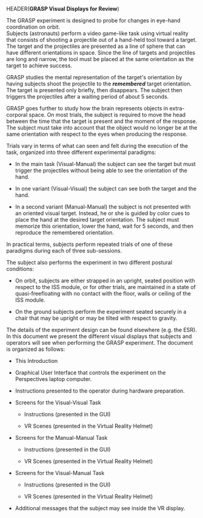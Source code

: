 
HEADER(__GRASP Visual Displays for Review__)

The GRASP experiment is designed to probe for changes in eye-hand coordination on orbit.  
Subjects (astronauts) perform a video game-like task using virtual reality that consists 
of shooting a projectile out of a hand-held tool toward a target. 
The target and the projectiles are presented as a line of sphere that can have 
different orientations in space.
Since the line of targets and projectiles are long and narrow, the tool must be placed
at the same orientation as the target to achieve success. 

GRASP studies the mental representation of the target's orientation by having subjects shoot
the projectile to the *__remembered__* target orientation.
The target is presented only briefly, then disappears. 
The subject then triggers the projectiles after a waiting period of about 5 seconds.

GRASP goes further to study how the brain represents objects in extra-corporal space.
On most trials, the subject is required to move the head between the time that the target is present and the moment of the response. 
The subject must take into account that the object would no longer be at the same orientation 
with respect to the eyes when producing the response.

Trials vary in terms of what can seen and felt during the execution of the task, organized into three different experimental paradigms:

- In the main task (Visual-Manual) the subject can see the target but must trigger the projectiles
without being able to see the orientation of the hand.

- In one variant (Visual-Visual) the subject can see both the target and the hand.

- In a second variant (Manual-Manual) the subject is not presented with an oriented visual target. 
Instead, he or she is guided by color cues to place the hand at the desired target orientation.
The subject must memorize this orientation, lower the hand, wait for 5 seconds, and then reproduce the remembered orientation.

In practical terms, subjects perform repeated trials of one of these paradigms during each of three sub-sessions. 

The subject also performs the experiment in two different postural conditions:

- On orbit, subjects are either strapped in an upright, seated position with respect to the ISS module, 
or for other trials, are maintained in a state of quasi-freefloating with no contact with the floor, walls or ceiling of the ISS module. 

- On the ground subjects perform the experiment seated securely in a chair that may be upright 
or may be tilted with respect to gravity.

The details of the experiment design can be found elsewhere (e.g. the ESR). 
In this document we present the different visual displays that subjects and operators will see when performing the GRASP experiment.
The document is organized as follows:

* This Introduction

* Graphical User Interface that controls the experiment on the Perspectives laptop computer.

* Instructions presented to the operator during hardware preparation.

* Screens for the Visual-Visual Task
	
	* Instructions (presented in the GUI)

	* VR Scenes (presented in the Virtual Reality Helmet)
	
* Screens for the Manual-Manual Task
	
	* Instructions (presented in the GUI)

	* VR Scenes (presented in the Virtual Reality Helmet)

* Screens for the Visual-Manual Task
	
	* Instructions (presented in the GUI)

	* VR Scenes (presented in the Virtual Reality Helmet)

* Additional messages that the subject may see inside the VR display.